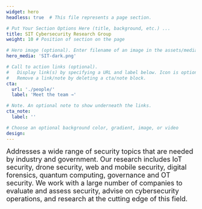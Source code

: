 ```yaml
---
widget: hero
headless: true  # This file represents a page section.

# Put Your Section Options Here (title, background, etc.) ...
title: SIT Cybersecurity Research Group
weight: 10 # Position of section on the page

# Hero image (optional). Enter filename of an image in the assets/media/ folder.
hero_media: 'SIT-dark.png'

# Call to action links (optional).
#   Display link(s) by specifying a URL and label below. Icon is optional for `cta`.
#   Remove a link/note by deleting a cta/note block.
cta:
  url: './people/'
  label: 'Meet the team →'

# Note. An optional note to show underneath the links.
cta_note:
  label: ''

# Choose an optional background color, gradient, image, or video
design:
---
```


<font size="4">Addresses a wide range of security topics that are needed by industry and government. Our research includes IoT security, drone security, web and mobile security, digital forensics, quantum computing, governance and OT security. We work with a large number of companies to evaluate and assess security, advise on cybersecurity operations, and research at the cutting edge of this field.</font>
